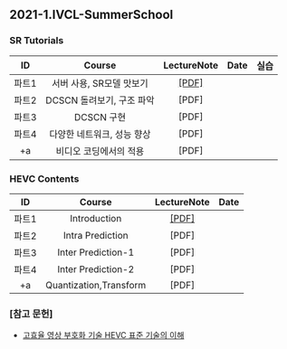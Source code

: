 ## 2021-1.IVCL-SummerSchool
    
     
### SR Tutorials  
    
| ID | Course | LectureNote | Date | 실습 |
|:---:|:---:|:---:|:---:|:---:|
| 파트1 | 서버 사용, SR모델 맛보기 | [[PDF]]() |  |  |
| 파트2 | DCSCN 돌려보기, 구조 파악 | [PDF] |  |  |
| 파트3 | DCSCN 구현 | [PDF] |  |  |
| 파트4 | 다양한 네트워크, 성능 향상 | [PDF] |  |  |
| +a | 비디오 코딩에서의 적용 | [PDF] |  |  |     
     
     
### HEVC Contents  
| ID | Course | LectureNote | Date |
|:---:|:---:|:---:|:---:|
| 파트1 | Introduction | [[PDF]]() |  | 
| 파트2 | Intra Prediction | [PDF] |  |
| 파트3 | Inter Prediction-1 | [PDF] |  |
| 파트4 | Inter Prediction-2 | [PDF] |  |
| +a | Quantization,Transform | [PDF] |  |     


### [참고 문헌]
- [고효율 영상 부호화 기술 HEVC 표준 기술의 이해](http://www.kyobobook.co.kr/product/detailViewKor.laf?ejkGb=KOR&mallGb=KOR&barcode=9791156004042&orderClick=LAG&Kc=)
